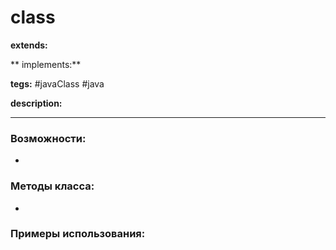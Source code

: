 # class 
**extends:** 

** implements:** 

**tegs:** #javaClass #java

**description:** 

---
### Возможности:
- 
### Методы класса:
- 

### Примеры использования:
